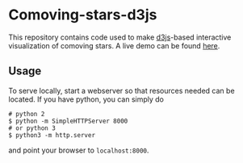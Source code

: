 # Comoving-stars-d3js

This repository contains code used to make [d3js](https://d3js.org)-based
interactive visualization of comoving stars. A live demo can be found
[here](http://www.smoh.space/vis/gaia-comoving-stars/).

## Usage

To serve locally, start a webserver so that resources needed can be
located. If you have python, you can simply do
```
# python 2
$ python -m SimpleHTTPServer 8000
# or python 3
$ python3 -m http.server
```
and point your browser to `localhost:8000`.

